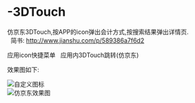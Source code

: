 # -3DTouch
仿京东3DTouch,按APP的icon弹出会计方式,按搜索结果弹出详情页.     
  
简书:  http://www.jianshu.com/p/589386a7f6d2    

应用icon快捷菜单  
应用内3DTouch跳转(仿京东)   

效果图如下:  

  ![自定义图标](http://upload-images.jianshu.io/upload_images/3348392-547adf56bb061b77.png?imageMogr2/auto-orient/strip%7CimageView2/2/w/1240)   
  ![仿京东效果图](http://upload-images.jianshu.io/upload_images/3348392-44dad3c96341d3e1.gif?imageMogr2/auto-orient/strip)     
  
  
  
  
  
